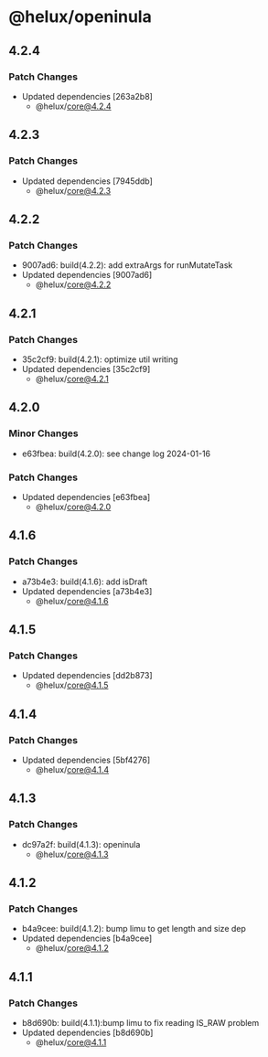 # @helux/openinula

## 4.2.4

### Patch Changes

- Updated dependencies [263a2b8]
  - @helux/core@4.2.4

## 4.2.3

### Patch Changes

- Updated dependencies [7945ddb]
  - @helux/core@4.2.3

## 4.2.2

### Patch Changes

- 9007ad6: build(4.2.2): add extraArgs for runMutateTask
- Updated dependencies [9007ad6]
  - @helux/core@4.2.2

## 4.2.1

### Patch Changes

- 35c2cf9: build(4.2.1): optimize util writing
- Updated dependencies [35c2cf9]
  - @helux/core@4.2.1

## 4.2.0

### Minor Changes

- e63fbea: build(4.2.0): see change log 2024-01-16

### Patch Changes

- Updated dependencies [e63fbea]
  - @helux/core@4.2.0

## 4.1.6

### Patch Changes

- a73b4e3: build(4.1.6): add isDraft
- Updated dependencies [a73b4e3]
  - @helux/core@4.1.6

## 4.1.5

### Patch Changes

- Updated dependencies [dd2b873]
  - @helux/core@4.1.5

## 4.1.4

### Patch Changes

- Updated dependencies [5bf4276]
  - @helux/core@4.1.4

## 4.1.3

### Patch Changes

- dc97a2f: build(4.1.3): openinula
  - @helux/core@4.1.3

## 4.1.2

### Patch Changes

- b4a9cee: build(4.1.2): bump limu to get length and size dep
- Updated dependencies [b4a9cee]
  - @helux/core@4.1.2

## 4.1.1

### Patch Changes

- b8d690b: build(4.1.1):bump limu to fix reading IS_RAW problem
- Updated dependencies [b8d690b]
  - @helux/core@4.1.1
